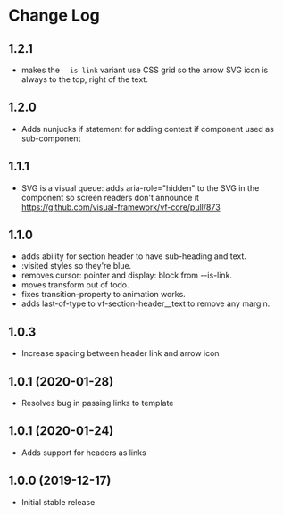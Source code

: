 # Change Log

## 1.2.1

* makes the `--is-link` variant use CSS grid so the arrow SVG icon is always to the top, right of the text.

## 1.2.0

* Adds nunjucks if statement for adding context if component used as sub-component

## 1.1.1

* SVG is a visual queue: adds aria-role="hidden" to the SVG in the component so screen readers don't announce it
  https://github.com/visual-framework/vf-core/pull/873

## 1.1.0

* adds ability for section header to have sub-heading and text.
* :visited styles so they're blue.
* removes cursor: pointer and display: block from --is-link.
* moves transform out of todo.
* fixes transition-property to animation works.
* adds last-of-type to vf-section-header__text to remove any margin.

## 1.0.3

* Increase spacing between header link and arrow icon

## 1.0.1 (2020-01-28)

* Resolves bug in passing links to template

## 1.0.1 (2020-01-24)

* Adds support for headers as links

## 1.0.0 (2019-12-17)

* Initial stable release
